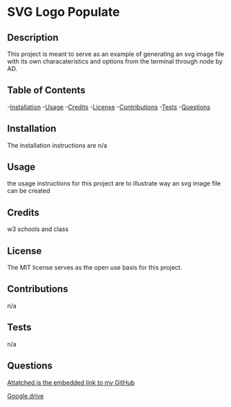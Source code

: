 # SVG Logo Populate

## Description

This project is meant to serve as an example of generating an svg image file with its own characateristics and options from the terminal through node by AD. 

## Table of Contents

-[Installation](#installation)
-[Usage](#usage)
-[Credits](#credits)
-[License](#license)
-[Contributions](#contributions)
-[Tests](#tests)
-[Questions](#questions)

## Installation
The installation instructions are n/a
## Usage
the usage instructions for this project are to illustrate way an svg image file can be created
## Credits
w3 schools and class
## License
The MIT license serves as the open use basis for this project.
## Contributions
n/a
## Tests
n/a
## Questions
[Attatched is the embedded link to my GitHub](https://github.com/0Adean0/svg-logo-populate)

[Google drive](https://drive.google.com/file/d/1OQKj9yJZI-4uh-giKO1FwXLftWOmz_yb/view?usp=sharing)